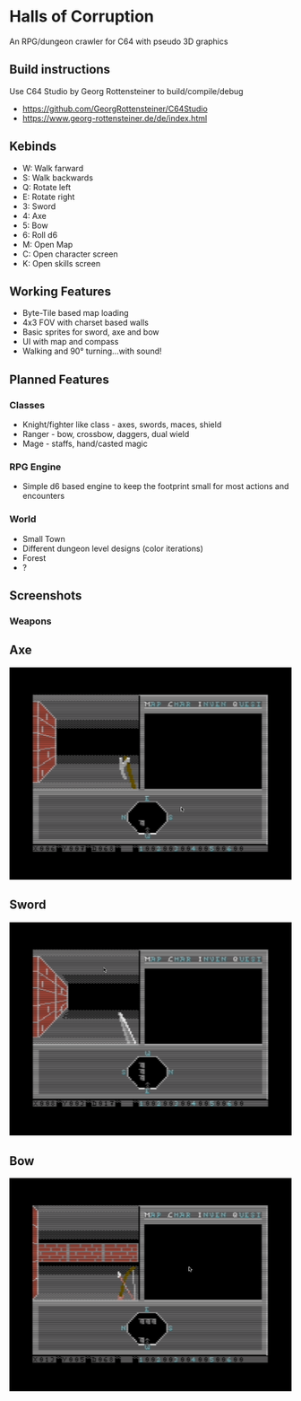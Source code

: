 # Halls of Corruption

An RPG/dungeon crawler for C64 with pseudo 3D graphics 

## Build instructions

Use C64 Studio by Georg Rottensteiner to build/compile/debug

* https://github.com/GeorgRottensteiner/C64Studio
* https://www.georg-rottensteiner.de/de/index.html 

## Kebinds

* W: Walk farward
* S: Walk backwards
* Q: Rotate left
* E: Rotate right
* 3: Sword
* 4: Axe
* 5: Bow
* 6: Roll d6
* M: Open Map
* C: Open character screen
* K: Open skills screen

## Working Features

* Byte-Tile based map loading
* 4x3 FOV with charset based walls
* Basic sprites for sword, axe and bow 
* UI with map and compass
* Walking and 90° turning...with sound!

## Planned Features

### Classes

* Knight/fighter like class - axes, swords, maces, shield
* Ranger - bow, crossbow, daggers, dual wield
* Mage - staffs, hand/casted magic

### RPG Engine

* Simple d6 based engine to keep the footprint small for most actions and encounters

### World

* Small Town
* Different dungeon level designs (color iterations)
* Forest
* ?

## Screenshots

### Weapons

## Axe
![Axe](https://github.com/pizza666/HOC/blob/main/_doc/axe.png?raw=true)

## Sword
![Sword](https://github.com/pizza666/HOC/blob/main/_doc/sword.png?raw=true)

## Bow
![Axe](https://github.com/pizza666/HOC/blob/main/_doc/bow.png?raw=true)